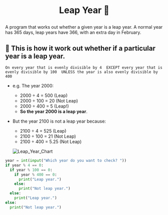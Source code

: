 # <p align="center"> Leap Year 🌛
A program that works out whether a given year is a leap year. A normal year has 365 days, leap years have 366, with an extra day in February.  
  
## 🚨 This is how it work out whether if a particular year is a leap year.
`On every year that is evenly divisible by 4 
EXCEPT every year that is evenly divisible by 100 
UNLESS the year is also evenly divisible by 400`
  
- e.g. The year 2000:
  * 2000 ÷ 4 = 500 (Leap)
  * 2000 ÷ 100 = 20 (Not Leap)
  * 2000 ÷ 400 = 5 (Leap!)
  * **So the year 2000 is a leap year**.
- But the year 2100 is not a leap year because:
  * 2100 ÷ 4 = 525 (Leap)
  * 2100 ÷ 100 = 21 (Not Leap)
  * 2100 ÷ 400 = 5.25 (Not Leap)
  
  
  ![Leap_Year_Chart](https://user-images.githubusercontent.com/36781269/159159725-1ccd8f0f-4cb9-4199-a26f-8cc33add6b1d.PNG)

```python 
year = int(input("Which year do you want to check? "))
if year % 4 == 0:
  if year % 100 == 0:
    if year % 400 == 0:
      print("Leap year.")
    else:
      print("Not leap year.")
  else:
    print("Leap year.")
else:
  print("Not leap year.")
```
